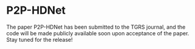 # P2P-HDNet
The paper P2P-HDNet has been submitted to the TGRS journal, and the code will be made publicly available soon upon acceptance of the paper. Stay tuned for the release!
